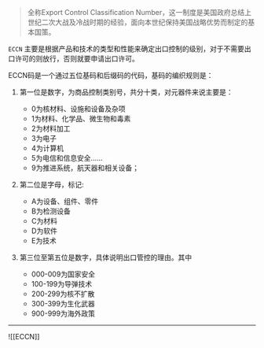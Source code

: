 

> 全称Export Control Classification Number，这一制度是美国政府总结上世纪二次大战及冷战时期的经验，面向本世纪保持美国战略优势而制定的基本国策。

`ECCN` 主要是根据产品和技术的类型和性能来确定出口控制的级别，对于不需要出口许可的则放行，否则就要申请出口许可。

ECCN码是一个通过五位基码和后缀码的代码，基码的编织规则是：

1. 第一位是数字，为商品控制类别号，共分十类，对元器件来说主要是：
	- 0为核材料、设施和设备及杂项
	- 1为材料、化学品、微生物和毒素
	- 2为材料加工
	- 3为电子
	- 4为计算机
	- 5为电信和信息安全......
	- 9为推进系统，航天器和相关设备；

2. 第二位是字母，标记:
	- A为设备、组件、零件
	- B为检测设备
	- C为材料
	- D为软件
	- E为技术

3. 第三位至第五位是数字，具体说明出口管控的理由。其中
	- 000-009为国家安全
	- 100-199为导弹技术
	- 200-299为核不扩散
	- 300-399为生化武器
	- 900-999为海外政策

---

![[ECCN]]
